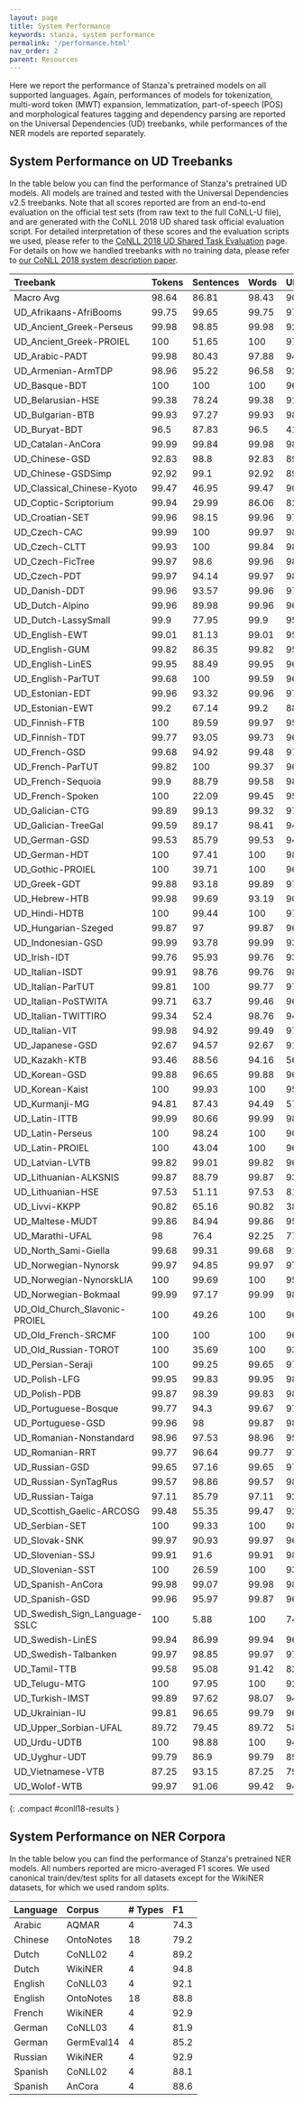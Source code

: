 ```yaml
---
layout: page
title: System Performance
keywords: stanza, system performance
permalink: '/performance.html'
nav_order: 2
parent: Resources
---
```


Here we report the performance of Stanza's pretrained models on all supported languages. Again, performances of models for tokenization, multi-word token (MWT) expansion, lemmatization, part-of-speech (POS) and morphological features tagging and dependency parsing are reported on the Universal Dependencies (UD) treebanks, while performances of the NER models are reported separately.

## System Performance on UD Treebanks

In the table below you can find the performance of Stanza's pretrained UD models. All models are trained and tested with the Universal Dependencies v2.5 treebanks.
Note that all scores reported are from an end-to-end evaluation on the official test sets (from raw text to the full CoNLL-U file), and are generated with the CoNLL 2018 UD shared task official evaluation script. For detailed interpretation of these scores and the evaluation scripts we used, please refer to the [CoNLL 2018 UD Shared Task Evaluation](https://universaldependencies.org/conll18/evaluation.html) page. For details on how we handled treebanks with no training data, please refer to [our CoNLL 2018 system description paper](https://nlp.stanford.edu/pubs/qi2018universal.pdf).

| Treebank | Tokens | Sentences | Words | UPOS | XPOS | UFeats | AllTags | Lemmas | UAS | LAS | CLAS | MLAS | BLEX |
| :------- | :----- | :-------- | :---- | :--- | :--- | :----- | :------ | :----- | :-- | :-- | :--- | :--- | :--- |
| Macro Avg | 98.64 | 86.81 | 98.43 | 90.99 | 87.88 | 87.71 | 82.03 | 90.51 | 79.87 | 74.82 | 70.91 | 63.26 | 66.04 |
| UD_Afrikaans-AfriBooms | 99.75 | 99.65 | 99.75 | 97.56 | 94.27 | 97.03 | 94.24 | 97.48 | 87.51 | 84.45 | 78.58 | 74.7 | 75.39 |
| UD_Ancient_Greek-Perseus | 99.98 | 98.85 | 99.98 | 92.54 | 85.22 | 91.06 | 84.98 | 88.26 | 78.75 | 73.35 | 67.88 | 54.22 | 57.54 |
| UD_Ancient_Greek-PROIEL | 100 | 51.65 | 100 | 97.38 | 97.75 | 92.09 | 90.96 | 97.42 | 80.34 | 76.33 | 71.37 | 61.23 | 69.23 |
| UD_Arabic-PADT | 99.98 | 80.43 | 97.88 | 94.89 | 91.75 | 91.86 | 91.51 | 93.27 | 83.27 | 79.33 | 76.24 | 70.58 | 72.79 |
| UD_Armenian-ArmTDP | 98.96 | 95.22 | 96.58 | 92.49 | 96.58 | 88.19 | 86.94 | 92.27 | 78.18 | 72.46 | 68.5 | 60.39 | 65.88 |
| UD_Basque-BDT | 100 | 100 | 100 | 96.23 | 100 | 93.09 | 91.34 | 96.52 | 86.19 | 82.76 | 81.29 | 73.56 | 78.26 |
| UD_Belarusian-HSE | 99.38 | 78.24 | 99.38 | 91.92 | 31.34 | 77.73 | 26.31 | 79.48 | 69.28 | 63.88 | 58.49 | 41.88 | 44.05 |
| UD_Bulgarian-BTB | 99.93 | 97.27 | 99.93 | 98.68 | 96.35 | 97.59 | 95.75 | 97.29 | 93.37 | 90.21 | 86.84 | 83.71 | 83.62 |
| UD_Buryat-BDT | 96.5 | 87.83 | 96.5 | 41.83 | 96.5 | 33.72 | 26.77 | 52.45 | 30.61 | 13.49 | 8.97 | 1.66 | 3.48 |
| UD_Catalan-AnCora | 99.99 | 99.84 | 99.98 | 98.75 | 98.66 | 98.29 | 97.74 | 98.47 | 92.84 | 90.56 | 86.25 | 84.07 | 85.31 |
| UD_Chinese-GSD | 92.83 | 98.8 | 92.83 | 89.12 | 88.93 | 92.11 | 88.18 | 92.83 | 72.88 | 69.82 | 66.81 | 63.26 | 66.81 |
| UD_Chinese-GSDSimp | 92.92 | 99.1 | 92.92 | 89.05 | 88.84 | 92.12 | 88.03 | 92.92 | 73.44 | 70.44 | 67.69 | 64.07 | 67.69 |
| UD_Classical_Chinese-Kyoto | 99.47 | 46.95 | 99.47 | 90.25 | 89.64 | 92.68 | 87.34 | 99.45 | 71.81 | 66.08 | 64.54 | 62.61 | 64.54 |
| UD_Coptic-Scriptorium | 99.94 | 29.99 | 86.06 | 82.37 | 80.25 | 73.51 | 69.47 | 83.12 | 61.94 | 59.71 | 50.49 | 34.17 | 49.54 |
| UD_Croatian-SET | 99.96 | 98.15 | 99.96 | 97.88 | 94.86 | 95.32 | 94.22 | 96.67 | 90.27 | 85.56 | 82.43 | 76.37 | 78.78 |
| UD_Czech-CAC | 99.99 | 100 | 99.97 | 98.76 | 94.79 | 93.52 | 92.65 | 98 | 91.7 | 89.19 | 86.84 | 80.14 | 84.89 |
| UD_Czech-CLTT | 99.93 | 100 | 99.84 | 98.92 | 91.89 | 91.97 | 91.28 | 97.48 | 86.67 | 83.38 | 79.35 | 70.7 | 77.56 |
| UD_Czech-FicTree | 99.97 | 98.6 | 99.96 | 98.31 | 95.23 | 96.01 | 94.58 | 98.43 | 92.69 | 89.81 | 87.3 | 81.94 | 85.42 |
| UD_Czech-PDT | 99.97 | 94.14 | 99.97 | 98.5 | 95.38 | 94.61 | 93.67 | 98.55 | 91 | 88.64 | 86.91 | 81.12 | 85.45 |
| UD_Danish-DDT | 99.96 | 93.57 | 99.96 | 97.75 | 99.96 | 97.38 | 96.45 | 97.32 | 86.83 | 84.19 | 81.2 | 77.13 | 78.46 |
| UD_Dutch-Alpino | 99.96 | 89.98 | 99.96 | 96.33 | 94.76 | 96.28 | 94.13 | 96.97 | 89.56 | 86.44 | 81.22 | 75.76 | 77.8 |
| UD_Dutch-LassySmall | 99.9 | 77.95 | 99.9 | 95.97 | 94.87 | 96.22 | 94.05 | 97.59 | 85.34 | 81.93 | 75.54 | 71.98 | 73.49 |
| UD_English-EWT | 99.01 | 81.13 | 99.01 | 95.4 | 95.12 | 96.11 | 93.9 | 97.21 | 86.22 | 83.59 | 80.21 | 76.02 | 78.5 |
| UD_English-GUM | 99.82 | 86.35 | 99.82 | 95.89 | 95.91 | 96.87 | 94.99 | 96.8 | 87.06 | 83.57 | 78.42 | 74.68 | 74.97 |
| UD_English-LinES | 99.95 | 88.49 | 99.95 | 96.88 | 95.18 | 96.76 | 93.11 | 98.32 | 85.82 | 81.97 | 79.04 | 74.47 | 77.31 |
| UD_English-ParTUT | 99.68 | 100 | 99.59 | 96.15 | 95.83 | 95.21 | 93.92 | 97.45 | 90.31 | 87.35 | 82.56 | 76.19 | 80.53 |
| UD_Estonian-EDT | 99.96 | 93.32 | 99.96 | 97.19 | 98.04 | 95.77 | 94.43 | 96.05 | 86.68 | 83.82 | 82.41 | 77.63 | 78.32 |
| UD_Estonian-EWT | 99.2 | 67.14 | 99.2 | 88.86 | 91.7 | 87.16 | 83.43 | 85.62 | 67.23 | 60.07 | 56.21 | 48.32 | 47.38 |
| UD_Finnish-FTB | 100 | 89.59 | 99.97 | 95.5 | 95.12 | 96.51 | 93.92 | 96.16 | 89.09 | 86.39 | 83.8 | 79.9 | 81.02 |
| UD_Finnish-TDT | 99.77 | 93.05 | 99.73 | 96.97 | 97.72 | 95.36 | 94.44 | 94.98 | 88.62 | 86.18 | 84.66 | 79.73 | 80.24 |
| UD_French-GSD | 99.68 | 94.92 | 99.48 | 97.3 | 99.47 | 96.72 | 96.05 | 97.64 | 91.38 | 89.05 | 84.38 | 80.3 | 82.4 |
| UD_French-ParTUT | 99.82 | 100 | 99.37 | 96.6 | 96.37 | 93.98 | 93.41 | 95.48 | 90.71 | 88.37 | 83.37 | 74.41 | 77.88 |
| UD_French-Sequoia | 99.9 | 88.79 | 99.58 | 98.19 | 99.58 | 97.58 | 96.94 | 98.25 | 90.47 | 88.34 | 84.71 | 81.77 | 83.31 |
| UD_French-Spoken | 100 | 22.09 | 99.45 | 95.49 | 97.06 | 99.45 | 93.23 | 96.53 | 75.82 | 70.71 | 62.13 | 59.57 | 60.44 |
| UD_Galician-CTG | 99.89 | 99.13 | 99.32 | 97.21 | 96.99 | 99.14 | 96.71 | 97.94 | 85.22 | 82.66 | 77.24 | 71.13 | 75.96 |
| UD_Galician-TreeGal | 99.59 | 89.17 | 98.41 | 94.29 | 91.81 | 93.36 | 90.88 | 94.39 | 78.04 | 72.94 | 65.61 | 59.06 | 61.49 |
| UD_German-GSD | 99.53 | 85.79 | 99.53 | 94.07 | 96.98 | 89.52 | 84.51 | 96.37 | 85.39 | 80.61 | 75.38 | 58.57 | 71.24 |
| UD_German-HDT | 100 | 97.41 | 100 | 98.04 | 97.94 | 91.77 | 91.34 | 97.48 | 94.91 | 92.59 | 88.73 | 77.26 | 85.63 |
| UD_Gothic-PROIEL | 100 | 39.71 | 100 | 96.17 | 96.71 | 90.62 | 88.86 | 96.48 | 74.67 | 69.03 | 66.21 | 57.11 | 64.38 |
| UD_Greek-GDT | 99.88 | 93.18 | 99.89 | 97.84 | 97.84 | 94.94 | 94.33 | 96.49 | 91.12 | 88.78 | 84.12 | 78 | 79.48 |
| UD_Hebrew-HTB | 99.98 | 99.69 | 93.19 | 90.46 | 90.46 | 89.24 | 88.45 | 90.27 | 79.18 | 76.6 | 71.05 | 64.51 | 67.79 |
| UD_Hindi-HDTB | 100 | 99.44 | 100 | 97.59 | 97.08 | 94.03 | 92.11 | 96.66 | 94.8 | 91.74 | 88.2 | 78.73 | 87.01 |
| UD_Hungarian-Szeged | 99.87 | 97 | 99.87 | 96.03 | 99.87 | 93.76 | 92.94 | 94.25 | 83.62 | 78.86 | 77.14 | 69.46 | 71.87 |
| UD_Indonesian-GSD | 99.99 | 93.78 | 99.99 | 93.68 | 94.79 | 96 | 89.17 | 99.61 | 85.17 | 79.19 | 77.04 | 68.86 | 76.68 |
| UD_Irish-IDT | 99.76 | 95.93 | 99.76 | 93.9 | 92.43 | 78.19 | 75 | 91.79 | 82.65 | 74.03 | 66.11 | 42.98 | 59.09 |
| UD_Italian-ISDT | 99.91 | 98.76 | 99.76 | 98.01 | 97.91 | 97.72 | 97.11 | 98.1 | 92.79 | 90.84 | 86.43 | 83.6 | 84.23 |
| UD_Italian-ParTUT | 99.81 | 100 | 99.77 | 97.82 | 97.76 | 97.79 | 96.94 | 97.57 | 92.24 | 90.01 | 84.39 | 81.77 | 82.05 |
| UD_Italian-PoSTWITA | 99.71 | 63.7 | 99.46 | 96.19 | 96.04 | 96.28 | 95.01 | 96.7 | 82.67 | 78.27 | 72.2 | 68.55 | 70.35 |
| UD_Italian-TWITTIRO | 99.34 | 52.4 | 98.76 | 94.41 | 94.01 | 93.34 | 91.45 | 93.17 | 78.87 | 72.85 | 64.64 | 58.67 | 59.35 |
| UD_Italian-VIT | 99.98 | 94.92 | 99.49 | 97.21 | 96.23 | 96.79 | 94.99 | 98.01 | 89.32 | 85.87 | 80.26 | 76.16 | 78.61 |
| UD_Japanese-GSD | 92.67 | 94.57 | 92.67 | 91.16 | 90.84 | 92.66 | 90.84 | 92.02 | 81.2 | 80.16 | 71.39 | 69.85 | 71.01 |
| UD_Kazakh-KTB | 93.46 | 88.56 | 94.16 | 56.23 | 56.1 | 42.73 | 36.96 | 52.12 | 44.33 | 25.21 | 20.28 | 7.63 | 10.01 |
| UD_Korean-GSD | 99.88 | 96.65 | 99.88 | 96.18 | 90.14 | 99.66 | 88 | 92.69 | 87.29 | 83.53 | 81.34 | 79.29 | 75.31 |
| UD_Korean-Kaist | 100 | 99.93 | 100 | 95.45 | 86.31 | 100 | 86.31 | 93.02 | 88.41 | 86.38 | 83.95 | 80.63 | 77.57 |
| UD_Kurmanji-MG | 94.81 | 87.43 | 94.49 | 57.17 | 55.91 | 43.02 | 38.41 | 56.13 | 32.01 | 21.91 | 16.35 | 3.84 | 5.84 |
| UD_Latin-ITTB | 99.99 | 80.66 | 99.99 | 98.09 | 95.38 | 96.43 | 93.8 | 98.9 | 87.61 | 85.36 | 84.23 | 80.28 | 83.6 |
| UD_Latin-Perseus | 100 | 98.24 | 100 | 90.63 | 78.42 | 82.42 | 77.74 | 83.08 | 71.94 | 61.99 | 57.89 | 45.28 | 47.28 |
| UD_Latin-PROIEL | 100 | 43.04 | 100 | 96.92 | 97.1 | 91.24 | 90.32 | 96.78 | 76.55 | 72.37 | 70.06 | 61.28 | 68.19 |
| UD_Latvian-LVTB | 99.82 | 99.01 | 99.82 | 96.03 | 88.25 | 93.46 | 87.73 | 95.55 | 87.84 | 84.44 | 82.16 | 73.91 | 78.25 |
| UD_Lithuanian-ALKSNIS | 99.87 | 88.79 | 99.87 | 93.37 | 85.67 | 87.84 | 84.84 | 92.51 | 78.54 | 73.11 | 70.66 | 60.81 | 65.53 |
| UD_Lithuanian-HSE | 97.53 | 51.11 | 97.53 | 81.08 | 80.04 | 70.72 | 66.44 | 76.9 | 48.1 | 37.45 | 32.37 | 21.1 | 24.86 |
| UD_Livvi-KKPP | 90.82 | 65.16 | 90.82 | 38.91 | 36.23 | 27.78 | 22.41 | 41.25 | 24.61 | 10.04 | 5.14 | 0.62 | 0.92 |
| UD_Maltese-MUDT | 99.86 | 84.94 | 99.86 | 95.75 | 95.63 | 99.86 | 95.31 | 99.86 | 83.31 | 78.15 | 70.64 | 67.15 | 70.64 |
| UD_Marathi-UFAL | 98 | 76.4 | 92.25 | 77.24 | 92.25 | 60.27 | 58.55 | 75.77 | 66.42 | 52.64 | 42.8 | 24.15 | 33.9 |
| UD_North_Sami-Giella | 99.68 | 99.31 | 99.68 | 91.11 | 92.85 | 87.72 | 83.8 | 88.79 | 74.22 | 68.43 | 65.59 | 58.32 | 58.13 |
| UD_Norwegian-Nynorsk | 99.97 | 94.85 | 99.97 | 97.92 | 99.97 | 96.88 | 96.03 | 97.9 | 91.87 | 89.73 | 87.28 | 82.86 | 84.78 |
| UD_Norwegian-NynorskLIA | 100 | 99.69 | 100 | 95.92 | 100 | 94.82 | 92.7 | 97.72 | 77.82 | 72.94 | 67.56 | 61.32 | 65.54 |
| UD_Norwegian-Bokmaal | 99.99 | 97.17 | 99.99 | 98.29 | 99.99 | 97.17 | 96.41 | 98.36 | 92.57 | 90.69 | 88.32 | 84.41 | 86.33 |
| UD_Old_Church_Slavonic-PROIEL | 100 | 49.26 | 100 | 96.58 | 96.88 | 90.65 | 89.63 | 95.69 | 79.75 | 74.93 | 74.64 | 65.45 | 72.02 |
| UD_Old_French-SRCMF | 100 | 100 | 100 | 96.05 | 96.09 | 97.74 | 95.56 | 100 | 91.38 | 86.35 | 83.39 | 80.05 | 83.39 |
| UD_Old_Russian-TOROT | 100 | 35.69 | 100 | 93.63 | 93.83 | 86.76 | 84.8 | 91.35 | 72.94 | 67 | 63.6 | 54.13 | 59.18 |
| UD_Persian-Seraji | 100 | 99.25 | 99.65 | 97.29 | 97.3 | 97.37 | 96.86 | 97.73 | 89.45 | 86.06 | 82.78 | 81 | 81.08 |
| UD_Polish-LFG | 99.95 | 99.83 | 99.95 | 98.55 | 94.66 | 95.84 | 94.07 | 96.86 | 95.8 | 93.94 | 92.35 | 87.62 | 88.64 |
| UD_Polish-PDB | 99.87 | 98.39 | 99.83 | 98.31 | 94.04 | 94.27 | 93.13 | 97.29 | 92.68 | 90.4 | 88.35 | 81.69 | 85.42 |
| UD_Portuguese-Bosque | 99.77 | 94.3 | 99.67 | 97.04 | 99.67 | 96.36 | 94.91 | 97.8 | 90.67 | 87.57 | 82.59 | 76.78 | 80.3 |
| UD_Portuguese-GSD | 99.96 | 98 | 99.87 | 98.18 | 98.18 | 99.79 | 98.17 | 95.83 | 92.83 | 91.36 | 87.44 | 85.87 | 86.75 |
| UD_Romanian-Nonstandard | 98.96 | 97.53 | 98.96 | 95.4 | 90.73 | 89.79 | 88.19 | 94.63 | 87.24 | 82.71 | 77.6 | 65.24 | 73.52 |
| UD_Romanian-RRT | 99.77 | 96.64 | 99.77 | 97.54 | 96.97 | 97.13 | 96.75 | 97.95 | 90.66 | 85.85 | 81.49 | 77.94 | 79.84 |
| UD_Russian-GSD | 99.65 | 97.16 | 99.65 | 97.38 | 97.18 | 93.11 | 92.22 | 95.34 | 88.97 | 84.83 | 82.37 | 75.16 | 77.75 |
| UD_Russian-SynTagRus | 99.57 | 98.86 | 99.57 | 98.2 | 99.57 | 95.91 | 95.59 | 97.51 | 92.38 | 90.6 | 89.01 | 85.04 | 86.78 |
| UD_Russian-Taiga | 97.11 | 85.79 | 97.11 | 92.25 | 94.7 | 85.76 | 82.61 | 89.28 | 72.09 | 66 | 61.8 | 51.94 | 55.64 |
| UD_Scottish_Gaelic-ARCOSG | 99.48 | 55.35 | 99.47 | 92.5 | 84.89 | 87.99 | 83.93 | 95.51 | 77.9 | 70.81 | 62.63 | 54 | 59.74 |
| UD_Serbian-SET | 100 | 99.33 | 100 | 98.44 | 94.26 | 94.55 | 93.86 | 96.34 | 91.79 | 88.78 | 86.5 | 79.48 | 82.38 |
| UD_Slovak-SNK | 99.97 | 90.93 | 99.97 | 96.34 | 87.15 | 91.59 | 86.34 | 94.73 | 89.96 | 86.82 | 84.74 | 75.39 | 79.35 |
| UD_Slovenian-SSJ | 99.91 | 91.6 | 99.91 | 98.29 | 95.08 | 95.37 | 94.56 | 97.34 | 91.63 | 89.6 | 87.18 | 82.35 | 84.37 |
| UD_Slovenian-SST | 100 | 26.59 | 100 | 93.66 | 88.09 | 88.06 | 85.27 | 94.78 | 63.13 | 56.5 | 51.34 | 44.81 | 48.96 |
| UD_Spanish-AnCora | 99.98 | 99.07 | 99.98 | 98.78 | 98.67 | 98.59 | 97.97 | 99.19 | 92.21 | 90.01 | 86.05 | 84.22 | 85.2 |
| UD_Spanish-GSD | 99.96 | 95.97 | 99.87 | 96.69 | 99.87 | 96.4 | 94.44 | 98.44 | 89.61 | 86.73 | 81.22 | 73.96 | 79.19 |
| UD_Swedish_Sign_Language-SSLC | 100 | 5.88 | 100 | 74.82 | 76.6 | 100 | 72.34 | 100 | 23.76 | 11.7 | 11.81 | 9.45 | 11.81 |
| UD_Swedish-LinES | 99.94 | 86.99 | 99.94 | 96.97 | 94.58 | 90.11 | 87.33 | 96.79 | 87.1 | 83.06 | 80.76 | 67.97 | 77.44 |
| UD_Swedish-Talbanken | 99.97 | 98.85 | 99.97 | 97.65 | 96.57 | 96.7 | 95.63 | 97.51 | 88.96 | 85.91 | 83.59 | 79.17 | 80.78 |
| UD_Tamil-TTB | 99.58 | 95.08 | 91.42 | 82.6 | 78.8 | 81.89 | 78.1 | 85.14 | 61.23 | 55.76 | 53.43 | 46.4 | 49.61 |
| UD_Telugu-MTG | 100 | 97.95 | 100 | 92.93 | 92.93 | 99.17 | 92.93 | 100 | 89.32 | 79.89 | 74.88 | 71.25 | 74.88 |
| UD_Turkish-IMST | 99.89 | 97.62 | 98.07 | 94.21 | 93.43 | 92.08 | 90.27 | 94.92 | 70.78 | 64.5 | 61.62 | 56.04 | 59.6 |
| UD_Ukrainian-IU | 99.81 | 96.65 | 99.79 | 96.77 | 92.49 | 92.53 | 91.31 | 96.49 | 87.11 | 83.86 | 80.51 | 73.38 | 77.28 |
| UD_Upper_Sorbian-UFAL | 89.72 | 79.45 | 89.72 | 58.57 | 89.72 | 38.64 | 36.39 | 52.64 | 34.25 | 23.61 | 17.3 | 4.18 | 8.62 |
| UD_Urdu-UDTB | 100 | 98.88 | 100 | 94.42 | 92.62 | 84.21 | 80.36 | 95.62 | 88.3 | 82.78 | 77.06 | 59.48 | 74.75 |
| UD_Uyghur-UDT | 99.79 | 86.9 | 99.79 | 89.45 | 91.92 | 87.92 | 80.54 | 96.16 | 75.55 | 63.61 | 57 | 46.06 | 54.39 |
| UD_Vietnamese-VTB | 87.25 | 93.15 | 87.25 | 79.5 | 77.9 | 87.02 | 77.87 | 87.2 | 53.63 | 48.16 | 44.88 | 42.17 | 44.85 |
| UD_Wolof-WTB | 99.97 | 91.06 | 99.42 | 94.09 | 94.03 | 93.11 | 91.26 | 94.6 | 83.25 | 77.05 | 70.94 | 64.25 | 66.99 |
{: .compact #conll18-results }

## System Performance on NER Corpora

In the table below you can find the performance of Stanza's pretrained NER models. All numbers reported are micro-averaged F1 scores. We used canonical train/dev/test splits for all datasets except for the WikiNER datasets, for which we used random splits.

| Language | Corpus | # Types | F1 |
| :------- | :----- | :-------- | :---- |
| Arabic | AQMAR | 4 | 74.3 |
| Chinese | OntoNotes | 18 | 79.2 |
| Dutch | CoNLL02 | 4 | 89.2 |
| Dutch | WikiNER | 4 | 94.8 |
| English | CoNLL03 | 4 | 92.1 |
| English | OntoNotes | 18 | 88.8 |
| French | WikiNER | 4 | 92.9 |
| German | CoNLL03 | 4 | 81.9 |
| German | GermEval14 | 4 | 85.2 |
| Russian | WikiNER | 4 | 92.9 |
| Spanish | CoNLL02 | 4 | 88.1 |
| Spanish | AnCora | 4 | 88.6 |
